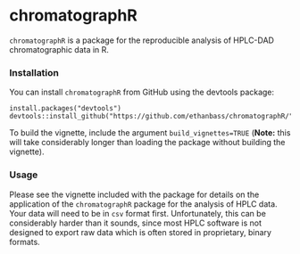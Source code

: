 # chromatographR

`chromatographR` is a package for the reproducible analysis of HPLC-DAD chromatographic data in R.

### Installation

You can install `chromatographR` from GitHub using the devtools package:
```
install.packages("devtools")
devtools::install_github("https://github.com/ethanbass/chromatographR/")
```

To build the vignette, include the argument `build_vignettes=TRUE` (**Note:** this will take considerably longer than loading the package without building the vignette).

### Usage
Please see the vignette included with the package for details on the application of the `chromatographR` package for the analysis of HPLC data. Your data will need to be in `csv` format first. Unfortunately, this can be considerably harder than it sounds, since most HPLC software is not designed to export raw data which is often stored in proprietary, binary formats.
